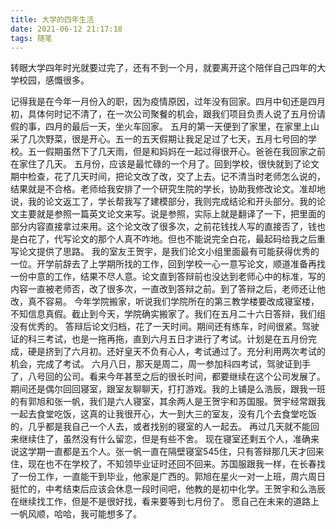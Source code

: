 ```yaml
---
title: 大学的四年生活
date: 2021-06-12 21:17:18
tags: 随笔
---
```

转眼大学四年时光就要过完了，还有不到一个月，就要离开这个陪伴自己四年的大学校园，感慨很多。
<!--more-->
记得我是在今年一月份入的职，因为疫情原因，过年没有回家。四月中旬还是四月初，具体何时记不清了，在一次公司聚餐的机会，跟我们项目负责人说了五月份请假的事，四月的最后一天，坐火车回家。
五月的第一天便到了家里，在家里上山采了几次野菜，很是开心。五一的五天假期让我足足过了七天，五月七号回的学校。五一假期虽然下了几天雨，但是和妈妈在一起过得很开心。爸爸在我回家之前在家住了几天。
五月份，应该是最忙碌的一个月了。回到学校，很快就到了论文期中检查，花了几天时间，把论文改了改，交了上去。记不清当时老师怎么说的，结果就是不合格。老师给我安排了一个研究生院的学长，协助我修改论文。准却地说，我的论文返工了，学长帮我写了建模部分，我则完成结论和开头部分。我的论文主要就是参照一篇英文论文来写。说是参照，实际上就是翻译了一下，把里面的部分内容直接拿过来用。这个论文改了很多次，之前花钱找人写的直接否了，钱也是白花了，代写论文的那个人真不咋地。但也不能说完全白花，最起码给我之后重写论文提供了思路。
我的室友王贺宇，是我们论文小组里面最有可能获得优秀的一位。开学前辞去了上学期所找的工作，回到学校一心一意写论文，顺道准备再找一份中意的工作，结果不尽人意。论文直到答辩前也没达到老师心中的标准，写的内容一直被老师否，改了很多次，一直改到答辩之前。到了答辩之后，老师还让他改，真不容易。
今年学院搬家，听说我们学院所在的第三教学楼要改成寝室楼，不知信息真假。截止到今天，学院确实搬家了。我们在五月二十六日答辩，我们组没有优秀的。
答辩后论文归档，花了一天时间。期间还有练车，时间很紧。驾驶证的科三考试，也是一拖再拖，直到六月五日才进行了考试。计划是在五月份完成，硬是挤到了六月初。还好皇天不负有心人，考试通过了。充分利用两次考试的机会，完成了考试。
六月八日，那天是周二，周一参加科四考试，驾驶证到手了，八号回的公司。看来今年甚至之后的很长时间，都要继续在这个公司发展了。
期间还是偶尔回回寝室，跟室友聊聊天，打打游戏。我的上铺是么浩辰，跟我一班的有郭旭和张一帆，我们是六人寝室，其余两人是王贺宇和苏国服。贺宇经常跟我一起去食堂吃饭，这真的让我很开心，大一到大三的室友，没有几个去食堂吃饭的，几乎都是我自己一个人去，或者找别的寝室的人一起去。
再过几天就不能回来继续住了，虽然没有什么留恋，但是有些不舍。
现在寝室还剩五个人，准确来说这学期一直都是五个人。张一帆一直在隔壁寝室545住，只有答辩那几天才回来住，现在也不在学校了，不知领毕业证时还回不回来。苏国服跟我一样，在长春找了一份工作，一直能干到毕业，他家是广西的。郭旭在星火一对一上班，周六周日挺忙的，中考结束后应该会休息一段时间吧，他教的是初中化学。王贺宇和么浩辰在继续找工作，但是不是很好找，看来要等到七月份了。
愿自己在未来的道路上一帆风顺，哈哈，我可能想多了。